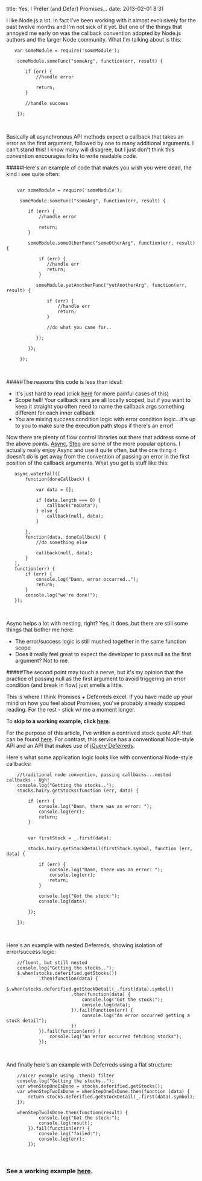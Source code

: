title: Yes, I Prefer (and Defer) Promises...
date: 2013-02-01 8:31

I like Node.js a lot. In fact I've been working with it almost exclusively for the past twelve months and I'm not sick of it
yet. But one of the things that annoyed me early on was the callback convention adopted by Node.js authors and the larger
Node community. What I'm talking about is this:


 ```
    var someModule = require('someModule');

     someModule.someFunc("someArg", function(err, result) {

        if (err) {
            //handle error

            return;
        }

        //handle success

     });
 ```
<br/>

 Basically all asynchronous API methods expect a callback that takes an error as the first argument, followed by one to
 many additional arguments. I can't stand this! I know many will disagree, but I just don't think this convention
 encourages folks to write readable code.

 #####Here's an example of code that makes you wish you were dead, the kind I see quite often:

 ```

     var someModule = require('someModule');

      someModule.someFunc("someArg", function(err, result) {

         if (err) {
             //handle error

             return;
         }

         someModule.someOtherFunc("someOtherArg", function(err, result) {

             if (err) {
                //handle err
                return;
             }

            someModule.yetAnotherFunc("yetAnotherArg", function(err, result) {

                if (err) {
                    //handle err
                    return;
                }

                //do what you came for..

            });

         });

      });

 ```
<br/>

 #####The reasons this code is less than ideal:

 * It's just hard to read (click [here](http://howtonode.org/control-flow-part-ii) for more painful cases of this)
 * Scope hell! Your callback vars are all locally scoped, but if you want to keep it straight you often need to name the
 callback args something different for each inner callback
 * You are mixing success condition logic with error condition logic...it's up to you to make sure the execution path stops
 if there's an error!

 Now there are plenty of flow control libraries out there that address some of the above points. [Async](https://github.com/caolan/async),
 [Step](https://github.com/creationix/step) are some of the more popular options. I actually really enjoy Async
 and use it quite often, but the one thing it doesn't do is get away from the convention of passing an error
 in the first position of the callback arguments. What you get is stuff like this:


 ```
    async.waterfall([
        function(doneCallback) {

            var data = [];

            if (data.length === 0) {
                callback("noData");
            } else {
                callback(null, data);
            }

        },
        function(data, doneCallback) {
            //do something else

            callback(null, data);
        }
    ],
    function(err) {
        if (err) {
            console.log("Damn, error occurred..");
            return;
        }
        console.log("we're done!");
    });

 ```
<br/>

 Async helps a lot with nesting, right? Yes, it does..but there are still some things that bother me here:

 * The error/success logic is still mushed together in the same function scope
 * Does it really feel great to expect the developer to pass null as the first argument? Not to me.

 #####The second point may touch a nerve, but it's my opinion that the practice of passing null as the first argument to avoid triggering an error condition (and break in flow) just smells a little.

 This is where I think Promises + Deferreds excel. If you have made up your mind on how you feel about Promises, you've
 probably already stopped reading. For the rest - stick w/ me a moment longer.

 To **skip to a working example, click [here](http://mandarindrummond.com/examples/flow-control-deferreds/)**.

For the purpose of this article, I've written a contrived stock quote API that can be found
[here](http://mandarindrummond.com/examples/flow-control-deferreds/stocks.js). For contrast, this service has a conventional Node-style
API and an API that makes use of [jQuery Deferreds](http://api.jquery.com/category/deferred-object/).

Here's what some application logic looks like with conventional Node-style callbacks:

```
    //traditional node convention, passing callbacks...nested callbacks - Ugh!
    console.log("Getting the stocks..");
    stocks.hairy.getStocks(function (err, data) {

        if (err) {
            console.log("Damn, there was an error: ");
            console.log(err);
            return;
        }


        var firstStock = _.first(data);

        stocks.hairy.getStockDetail(firstStock.symbol, function (err, data) {

            if (err) {
                console.log("Damn, there was an error: ");
                console.log(err);
                return;
            }

            console.log("Got the stock:");
            console.log(data);

        });

    });

```
<br/>

Here's an example with nested Deferreds, showing isolation of error/success logic:

```
    //fluent, but still nested
    console.log("Getting the stocks..");
    $.when(stocks.deferified.getStocks())
            .then(function(data) {
                $.when(stocks.deferified.getStockDetail(_.first(data).symbol))
                        .then(function(data) {
                            console.log("Got the stock:");
                            console.log(data);
                        }).fail(function(err) {
                            console.log("An error occurred getting a stock detail");
                        })
            }).fail(function(err) {
                console.log("An error occurred fetching stocks");
            });

```
<br/>

And finally here's an example with Deferreds using a flat structure:

```
    //nicer example using .then() filter
    console.log("Getting the stocks..");
    var whenStepOneIsDone = stocks.deferified.getStocks();
    var whenStepTwoIsDone = whenStepOneIsDone.then(function (data) {
        return stocks.deferified.getStockDetail(_.first(data).symbol);
    });

    whenStepTwoIsDone.then(function(result) {
            console.log("Got the stock:");
            console.log(result);
        }).fail(function(err) {
            console.log("failed:");
            console.log(err);
        });
```
<br/>

### See a working example [here](http://mandarindrummond.com/examples/flow-control-deferreds/).





